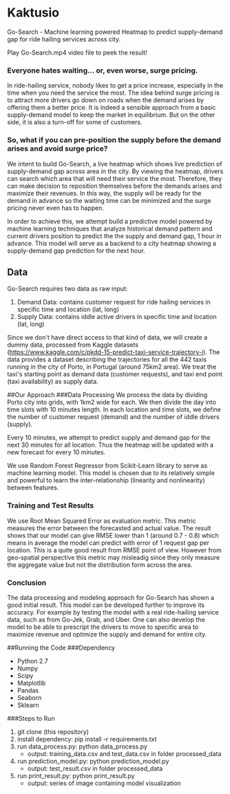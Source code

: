 # Kaktusio
Go-Search - Machine learning powered Heatmap to predict supply-demand gap for ride hailing services across city.

Play Go-Search.mp4 video file to peek the result! 

### Everyone hates waiting... or, even worse, surge pricing.
In ride-hailing service, nobody likes to get a price increase, especially in the time when you need the service the most. The idea behind surge pricing is to attract more drivers go down on roads when the demand arises by offering them a better price. It is indeed a sensible approach from a basic supply-demand model to keep the market in equilibrium. But on the other side, it is also a turn-off for some of customers.

### So, what if you can pre-position the supply before the demand arises and avoid surge price?
We intent to build Go-Search, a live heatmap which shows live prediction of supply-demand gap across area in the city. By viewing the heatmap, drivers can search which area that will need their service the most. Therefore, they can make decision to reposition themselves before the demands arises and maximize their revenues. In this way, the supply will be ready for the demand in advance so the waiting time can be minimized and the surge pricing never even has to happen.

In order to achieve this, we attempt build a predictive model powered by machine learning techniques that analyze historical demand pattern and current drivers position to predict the the supply and demand gap, 1 hour in advance. This model will serve as a backend to a city heatmap showing a supply-demand gap prediction for the next hour.

## Data
Go-Search requires two data as raw input:
1. Demand Data: contains customer request for ride hailing services in specific time and location (lat, long)
2. Supply Data: contains iddle active drivers in specific time and location (lat, long)

Since we don't have direct access to that kind of data, we will create a dummy data, processed from Kaggle datasets (https://www.kaggle.com/c/pkdd-15-predict-taxi-service-trajectory-i). The data provides a dataset describing the trajectories for all the 442 taxis running in the city of Porto, in Portugal (around 75km2 area). We treat the taxi's starting point as demand data (customer requests), and taxi end point (taxi availability) as supply data.


##Our Approach
###Data Processing
We process the data by dividing Porto city into grids, with 1km2 wide for each. We then divide the day into time slots with 10 minutes length. In each location and time slots, we define the number of customer request (demand) and the number of iddle drivers (supply).

Every 10 minutes, we attempt to predict supply and demand gap for the next 30 minutes for all location. Thus the heatmap will be updated with a new forecast for every 10 minutes. 

We use Random Forest Regressor from Scikit-Learn library to serve as machine learning model. This model is chosen due to its relatively simple and powerful to learn the inter-relationship (linearity and nonlinearity) between features.

### Training and Test Results
We use Root Mean Squared Error as evaluation metric. This metric measures the error between the forecasted and actual value. The result shows that our model can give RMSE lower than 1 (around 0.7 - 0.8) which means in average the model can predict with error of 1 request gap per location. This is a quite good result from RMSE point of view. However from geo-spatial perspective this metric may misleadig since they only measure the aggregate value but not the distribution form across the area.

### Conclusion
The data processing and modeling approach for Go-Search has shown a good initial result. This model can be developed further to improve its accuracy. For example by testing the model with a real ride-hailing service data, such as from Go-Jek, Grab, and Uber. One can also develop the model to be able to prescript the drivers to move to specific area to maximize revenue and optimize the supply and demand for entire city.

##Running the Code
###Dependency
- Python 2.7
- Numpy
- Scipy
- Matplotlib
- Pandas
- Seaborn
- Sklearn

###Steps to Run
1. git clone (this repository)
2. install dependency: pip install -r requirements.txt
3. run data_process.py: python data_process.py
	- output: training_data.csv and test_data.csv in folder processed_data
4. run prediction_model.py: python prediction_model.py
	- output: test_result.csv in folder processed_data
5. run print_result.py: python print_result.py
	- output: series of image containing model visualization 
